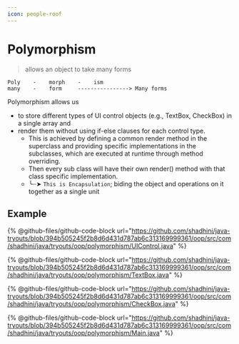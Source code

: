 ```yaml
---
icon: people-roof
---
```


# Polymorphism

> allows an object to take many forms

```
Poly    -    morph    -    ism 
many    -    form     ----------------> Many forms
```



Polymorphism allows us&#x20;

* to store different types of UI control objects (e.g., TextBox, CheckBox) in a single array and&#x20;
* render them without using if-else clauses for each control type.&#x20;
  * This is achieved by defining a common render method in the superclass and providing specific implementations in the subclasses, which are executed at runtime through method overriding.
  * Then every sub class will have their own render() method with that class specific implementation.
  * ╰┈➤ `This is Encapsulation`; biding the object and operations on it together as a single unit



## Example

{% @github-files/github-code-block url="https://github.com/shadhini/java-tryouts/blob/394b505245f2b8d6d431d787ab6c313169999361/oop/src/com/shadhini/java/tryouts/oop/polymorphism/UIControl.java" %}

{% @github-files/github-code-block url="https://github.com/shadhini/java-tryouts/blob/394b505245f2b8d6d431d787ab6c313169999361/oop/src/com/shadhini/java/tryouts/oop/polymorphism/TextBox.java" %}

{% @github-files/github-code-block url="https://github.com/shadhini/java-tryouts/blob/394b505245f2b8d6d431d787ab6c313169999361/oop/src/com/shadhini/java/tryouts/oop/polymorphism/CheckBox.java" %}

{% @github-files/github-code-block url="https://github.com/shadhini/java-tryouts/blob/394b505245f2b8d6d431d787ab6c313169999361/oop/src/com/shadhini/java/tryouts/oop/polymorphism/Main.java" %}



